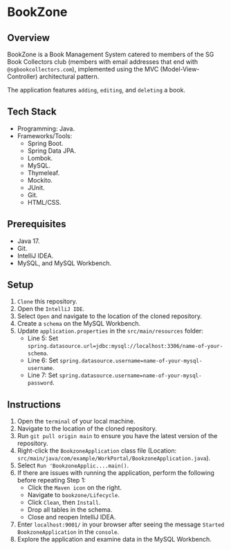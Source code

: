 # BookZone
## Overview
BookZone is a Book Management System catered to members of the SG Book Collectors club (members with email addresses that 
end with `@sgbookcollectors.com`), implemented using the MVC (Model-View-Controller) architectural pattern.

The application features `adding`, `editing`, and `deleting` a book.

## Tech Stack
- Programming: Java.
- Frameworks/Tools:
   - Spring Boot.
   - Spring Data JPA.
   - Lombok.
   - MySQL.
   - Thymeleaf.
   - Mockito.
   - JUnit.
   - Git.
   - HTML/CSS.
  
## Prerequisites
- Java 17.
- Git.
- IntelliJ IDEA.
- MySQL, and MySQL Workbench.

## Setup
1. `Clone` this repository.
2. Open the `IntelliJ IDE`.
3. Select `Open` and navigate to the location of the cloned repository.
4. Create a `schema` on the MySQL Workbench.
5. Update `application.properties` in the `src/main/resources` folder:
    - Line 5: Set `spring.datasource.url=jdbc:mysql://localhost:3306/name-of-your-schema`.
    - Line 6: Set `spring.datasource.username=name-of-your-mysql-username`.
    - Line 7: Set `spring.datasource.username=name-of-your-mysql-password`.

## Instructions
1. Open the `terminal` of your local machine.
2. Navigate to the location of the cloned repository.
3. Run `git pull origin main` to ensure you have the latest version of the repository.
4. Right-click the `BookzoneApplication` class file (Location: `src/main/java/com/example/WorkPortal/BookzoneApplication.java`).
5. Select `Run 'BookzoneApplic....main()`.
6. If there are issues with running the application, perform the following before repeating Step 1:
    - Click the `Maven icon` on the right.
    - Navigate to `bookzone/Lifecycle`.
    - Click `Clean`, then `Install`.
    - Drop all tables in the schema.
    - Close and reopen IntelliJ IDEA.
7. Enter `localhost:9001/` in your browser after seeing the message `Started BookzoneApplication` in the `console`.
8. Explore the application and examine data in the MySQL Workbench.
